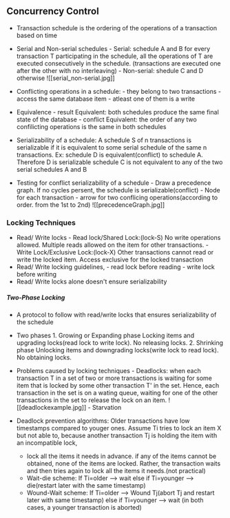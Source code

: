 
## Concurrency Control

- Transaction schedule
		is the ordering of the operations of a transaction based on time
- Serial and Non-serial schedules
		- Serial: schedule A and B
				for every transaction T participating in the schedule, all the operations of T are executed consecutively in the schedule. (transactions are executed one after the other with no interleaving)
		- Non-serial: shedule C and D
				otherwise
		![[serial_non-serial.jpg]]

- Conflicting operations in a schedule:
		- they belong to two transactions
		- access the same database item
		-  atleast one of them is a write

- Equivalence
		- result Equivalent: both schedules produce the same final state of the database
		- conflict Equivalent: the order of any two confilicting operations is the same in both schedules
		
- Serializability of a schedule:
		A schedule S of n transactions is serializable if it is equivalent to some serial schedule of the same n transactions.
			Ex: schedule D is equivalent(conflict) to schedule A. Therefore D is serializable
					schedule C is not equivalent to any of the two serial schedules A and B

- Testing for conflict serializability of a schedule
		- Draw a precedence graph. If no cycles persent, the schedule is serializable(conflict)
		- Node for each transaction
		- arrow for two conflicing operations(according to order. from the 1st to 2nd)
	![[precedenceGraph.jpg]]


### Locking Techniques

- Read/ Write locks
		- Read lock/Shared Lock:(lock-S)
				No write operations allowed. Multiple reads allowed on the item for other transactions.
		- Write Lock/Exclusive Lock:(lock-X)
				Other transactions cannot read or write the locked item. Access exclusive for the locked transaction
- Read/ Write locking guidelines,
		- read lock before reading
		- write lock before writing
- Read/ Write locks alone doesn't ensure serializability

##### Two-Phase Locking
- A protocol to follow with read/write locks that ensures serializability of the schedule
- Two phases
		1. Growing or Expanding phase
				Locking items and upgrading locks(read lock to write lock). No releasing locks.
		2. Shrinking phase
				Unlocking items and downgrading locks(write lock to read lock). No obtaining locks.
- Problems caused by locking techniques
		- Deadlocks:
				when each transaction T in a set of two or more transactions is waiting for some item that is locked by some other transaction T' in the set. Hence, each transaction in the set is on a wating queue, waiting for one of the other transactions in the set to release the lock on an item.
								  ![[deadlockexample.jpg]] 
		- Starvation
				
				

- Deadlock prevention algorithms:
	Older transactions have low timestamps compared to youger ones.
	Assume Ti tries to lock an item X but not able to, because another transaction Tj is holding the item with an incompatible lock,
	- lock all the items it needs in advance. if any of the items cannot be obtained, none of the items are locked. Rather, the transaction waits and then tries again to lock all the items it needs.(not practical)
	- Wait-die scheme:
				If Ti=older --> wait
				else if Ti=younger --> die(restart later with the same timestamp)
	- Wound-Wait scheme:
				If Ti=older --> Wound Tj(abort Tj and restart later with same timestamp)
				else if Ti=younger --> wait
		(in both cases, a younger transaction is aborted)
		
